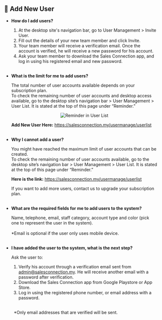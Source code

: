
## 🔑 Add New User
<aside>
    
- **How do I add users?**<br>

  1. At the desktop site's navigation bar, go to User Management > Invite User.<br>
  2. Fill out the details of your new team member and click Invite.<br>
  3. Your team member will receive a verification email. Once the account is verified, he will receive a new password for his account.<br>
  4. Ask your team member to download the Sales Connection app, and log in using his registered email and new password.<br><br>

  
- **What is the limit for me to add users?**<br>

  The total number of user accounts available depends on your subscription plan.<br>
  To check the remaining number of user accounts and desktop access available, go to the desktop site’s navigation bar > User Management > User List. It is stated at the top of this page under “Reminder.”<br>

  <p align="center">
    <img src="https://github.com/SalesConnection/support-docs/blob/610484e57addef37c2bf955c40d9d80c662cfa6e/static/img/Original/Reminder%20of%20User%20List.png" alt="Reminder in User List">
  </p>

  **Add New User Here:** https://salesconnection.my/usermanage/userlist<br><br>

- **Why I cannot add a user?**<br>

  You might have reached the maximum limit of user accounts that can be created.<br>
  To check the remaining number of user accounts available, go to the desktop site’s navigation bar > User Management > User List. It is stated at the top of this page under “Reminder.”<br>

  **Here is the link:** https://salesconnection.my/usermanage/userlist<br>
  
  If you want to add more users, contact us to upgrade your subscription plan.<br><br>

- **What are the required fields for me to add users to the system?**<br>

  Name, telephone, email, staff category, account type and color (pick one to represent the user in the system).<br><br>
  *Email is optional if the user only uses mobile device.<br><br>

- **I have added the user to the system, what is the next step?**<br>

  Ask the user to:<br>
  1. Verify his account through a verification email sent from admin@salesconnection.my. He will receive another email with a password after verification.<br>
  2. Download the Sales Connection app from Google Playstore or App Store.<br>
  3. Log in using the registered phone number, or email address with a password.<br><br>

&emsp;&emsp; *Only email addresses that are verified will be sent.<br>


</aside>
